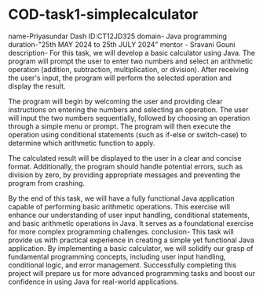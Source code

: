 # COD-task1-simplecalculator
name-Priyasundar Dash
ID:CT12JD325
domain- Java programming
duration-"25th MAY 2024 to 25th JULY 2024”
mentor - Sravani Gouni
description- 
For this task, we will develop a basic calculator using Java. The program will prompt the user to enter two numbers and select an arithmetic operation (addition, subtraction, multiplication, or division). After receiving the user's input, the program will perform the selected operation and display the result.

The program will begin by welcoming the user and providing clear instructions on entering the numbers and selecting an operation. The user will input the two numbers sequentially, followed by choosing an operation through a simple menu or prompt. The program will then execute the operation using conditional statements (such as if-else or switch-case) to determine which arithmetic function to apply.

The calculated result will be displayed to the user in a clear and concise format. Additionally, the program should handle potential errors, such as division by zero, by providing appropriate messages and preventing the program from crashing.

By the end of this task, we will have a fully functional Java application capable of performing basic arithmetic operations. This exercise will enhance our understanding of user input handling, conditional statements, and basic arithmetic operations in Java. It serves as a foundational exercise for more complex programming challenges.
conclusion-
This task will provide us with practical experience in creating a simple yet functional Java application. By implementing a basic calculator, we will solidify our grasp of fundamental programming concepts, including user input handling, conditional logic, and error management. Successfully completing this project will prepare us for more advanced programming tasks and boost our confidence in using Java for real-world applications.
